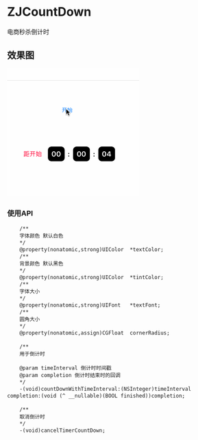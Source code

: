 # ZJCountDown
   电商秒杀倒计时
   
## 效果图
 ![img](https://github.com/zhuzhuxingtianxia/ZJCountDown/blob/master/20180117.gif)
 
 ### 使用API
        /**
        字体颜色 默认白色
        */
        @property(nonatomic,strong)UIColor  *textColor;
        /**
        背景颜色 默认黑色
        */
        @property(nonatomic,strong)UIColor  *tintColor;
        /**
        字体大小
        */
        @property(nonatomic,strong)UIFont   *textFont;
        /**
        圆角大小
        */
        @property(nonatomic,assign)CGFloat  cornerRadius;
        
        /**
        用于倒计时
        
        @param timeInterval 倒计时时间戳
        @param completion 倒计时结束时的回调
        */
        -(void)countDownWithTimeInterval:(NSInteger)timeInterval completion:(void (^ __nullable)(BOOL finished))completion;
        
        /**
        取消倒计时
        */
        -(void)cancelTimerCountDown;
     

